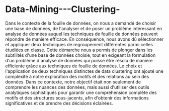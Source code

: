 # Data-Mining---Clustering-

Dans le contexte de la fouille de données, on nous a demandé de choisir une base de données, de l'analyser et de poser un problème intéressant en analyse de données auquel les techniques de fouille de données peuvent répondre de manière efficace. En conséquence, nous avons dû sélectionner et appliquer deux techniques de regroupement différentes parmi celles étudiées en classe.
Cette démarche nous a permis de plonger dans les subtilités d'une base de données choisie, tout en exigeant la formulation d'un problème d'analyse de données qui puisse être résolu de manière efficiente grâce aux techniques de fouille de données. Le choix et l'application de deux techniques distinctes de data clustering ont ajouté une complexité à notre exploration des motifs et des relations au sein des données. Dans ce contexte, notre objectif était non seulement de comprendre les nuances des données, mais aussi d'utiliser des outils analytiques sophistiqués pour garantir une compréhension complète des motifs et des structures sous-jacents, afin d'obtenir des informations significatives et de prendre des décisions éclairées.
